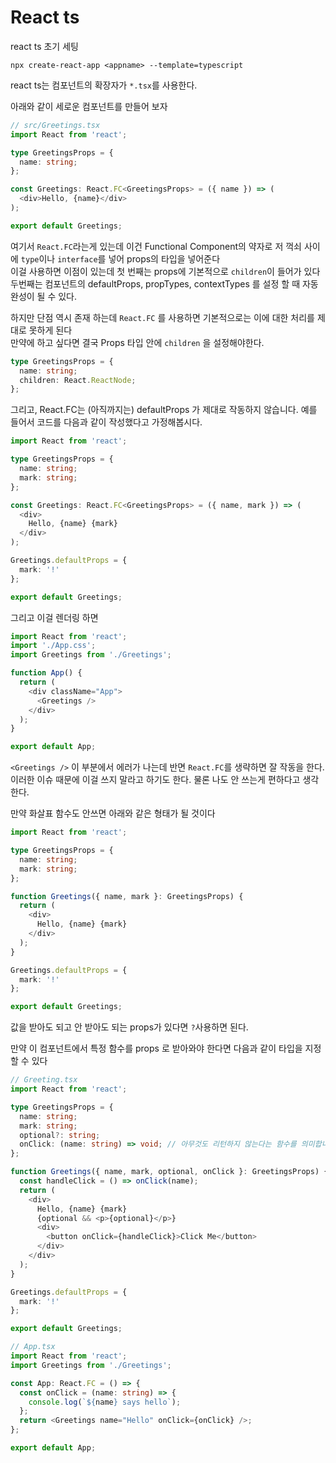 # React ts

react ts 초기 세팅

```npx create-react-app <appname> --template=typescript```

react ts는 컴포넌트의 확장자가 `*.tsx`를 사용한다.

아래와 같이 세로운 컴포넌트를 만들어 보자

```ts
// src/Greetings.tsx
import React from 'react';

type GreetingsProps = {
  name: string;
};

const Greetings: React.FC<GreetingsProps> = ({ name }) => (
  <div>Hello, {name}</div>
);

export default Greetings;
```

여기서 `React.FC`라는게 있는데 이건 Functional Component의 약자로 저 꺽쇠 사이에 `type`이나 `interface`를 넣어 props의 타입을 넣어준다<br>
이걸 사용하면 이점이 있는데 첫 번째는 props에 기본적으로 `children`이 들어가 있다<br>
두번째는 컴포넌트의 defaultProps, propTypes, contextTypes 를 설정 할 때 자동완성이 될 수 있다.

하지만 단점 역시 존재 하는데 `React.FC` 를 사용하면 기본적으로는 이에 대한 처리를 제대로 못하게 된다<br>
만약에 하고 싶다면 결국 Props 타입 안에 `children` 을 설정해야한다.

```ts
type GreetingsProps = {
  name: string;
  children: React.ReactNode;
};
```

그리고, React.FC는 (아직까지는) defaultProps 가 제대로 작동하지 않습니다. 예를 들어서 코드를 다음과 같이 작성했다고 가정해봅시다.

```ts
import React from 'react';

type GreetingsProps = {
  name: string;
  mark: string;
};

const Greetings: React.FC<GreetingsProps> = ({ name, mark }) => (
  <div>
    Hello, {name} {mark}
  </div>
);

Greetings.defaultProps = {
  mark: '!'
};

export default Greetings;
```

그리고 이걸 렌더링 하면

```ts
import React from 'react';
import './App.css';
import Greetings from './Greetings';

function App() {
  return (
    <div className="App">
      <Greetings />
    </div>
  );
}

export default App;
```

`<Greetings />` 이 부분에서 에러가 나는데 반면 `React.FC`를 생략하면 잘 작동을 한다.<br>
이러한 이슈 때문에 이걸 쓰지 말라고 하기도 한다. 물론 나도 안 쓰는게 편하다고 생각한다.

만약 화살표 함수도 안쓰면 아래와 같은 형태가 될 것이다

```ts
import React from 'react';

type GreetingsProps = {
  name: string;
  mark: string;
};

function Greetings({ name, mark }: GreetingsProps) {
  return (
    <div>
      Hello, {name} {mark}
    </div>
  );
}

Greetings.defaultProps = {
  mark: '!'
};

export default Greetings;
```

값을 받아도 되고 안 받아도 되는 props가 있다면 `?`사용하면 된다.

만약 이 컴포넌트에서 특정 함수를 props 로 받아와야 한다면 다음과 같이 타입을 지정 할 수 있다

```ts
// Greeting.tsx
import React from 'react';

type GreetingsProps = {
  name: string;
  mark: string;
  optional?: string;
  onClick: (name: string) => void; // 아무것도 리턴하지 않는다는 함수를 의미합니다.
};

function Greetings({ name, mark, optional, onClick }: GreetingsProps) {
  const handleClick = () => onClick(name);
  return (
    <div>
      Hello, {name} {mark}
      {optional && <p>{optional}</p>}
      <div>
        <button onClick={handleClick}>Click Me</button>
      </div>
    </div>
  );
}

Greetings.defaultProps = {
  mark: '!'
};

export default Greetings;
```
```ts
// App.tsx
import React from 'react';
import Greetings from './Greetings';

const App: React.FC = () => {
  const onClick = (name: string) => {
    console.log(`${name} says hello`);
  };
  return <Greetings name="Hello" onClick={onClick} />;
};

export default App;
```

